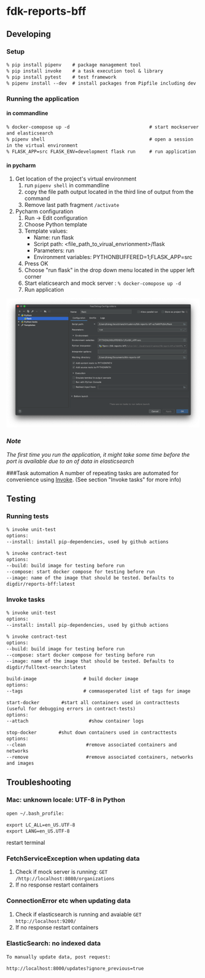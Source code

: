 # fdk-reports-bff

## Developing
### Setup
```
% pip install pipenv    # package management tool
% pip install invoke    # a task execution tool & library
% pip install pytest    # test framework
% pipenv install --dev  # install packages from Pipfile including dev
```

### Running the application 
#### in commandline 

```
% docker-comopose up -d                             # start mockserver and elasticsearch
% pipenv shell                                      # open a session in the virtual environment
% FLASK_APP=src FLASK_ENV=development flask run     # run application
```

#### in pycharm
1. Get location of the project's virtual environment
    1. run `pipenv shell` in commandline
    2. copy the file path output located in the third line of output from the command 
    3. Remove last path fragment `/activate`
2. Pycharm configuration
    1. Run -> Edit configuration
    2. Choose Python template
    3. Template values:
        * Name: run flask
        * Script path: <file_path_to_virual_envrionment>/flask
        * Parameters: run
        * Environment variables: PYTHONBUFFERED=1;FLASK_APP=src
    4. Press OK
    5. Choose "run flask" in the drop down menu located in the upper left corner
    6. Start elaticsearch and mock server : `% docker-comopose up -d`
    7. Run application

<img src="./readme_resources/pycharm_setup.png" alt="Example of pycharm run configuration" width="850"/>

### *Note*
*The first time you run the application, it might take some time before the port is available due to an
of data in elasticsearch*    

###Task automation
A number of repeating tasks are automated for convenience using [Invoke](http://www.pyinvoke.org/). (See section "Invoke tasks" for more info)


## Testing
### Running tests
```
% invoke unit-test
options:
--install: install pip-dependencies, used by github actions
```
```
% invoke contract-test 
options:
--build: build image for testing before run
--compose: start docker compose for testing before run
--image: name of the image that should be tested. Defaults to digdir/reports-bff:latest
```

### Invoke tasks
```
% invoke unit-test
options:
--install: install pip-dependencies, used by github actions
```
```
% invoke contract-test 
options:
--build: build image for testing before run
--compose: start docker compose for testing before run
--image: name of the image that should be tested. Defaults to digdir/fulltext-search:latest
```

```
build-image                 # build docker image
options:
--tags                      # commaseperated list of tags for image        
```

```
start-docker        #start all containers used in contracttests (useful for debugging errors in contract-tests)
options:
--attach                      #show container logs
```

```
stop-docker        #shut down containers used in contracttests
options:
--clean                      #remove associated containers and networks
--remove                     #remove associated containers, networks and images   
```

## Troubleshooting
### Mac: unknown locale: UTF-8 in Python
`open ~/.bash_profile:`

```
export LC_ALL=en_US.UTF-8
export LANG=en_US.UTF-8
```
restart terminal

### FetchServiceException when updating data
 1. Check if mock server is running:  `GET /http://localhost:8080/organizations`  
 2. If no response restart containers

### ConnectionError etc when updating data
1. Check if elasticsearch is running and avaiable `GET http://localhost:9200/`
2. If no response restart containers

### ElasticSearch: no indexed data

`To manually update data, post request:`

```
http://localhost:8000/updates?ignore_previous=true
```